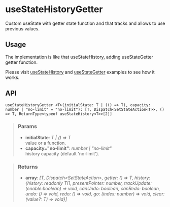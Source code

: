 # useStateHistoryGetter
Custom useState with getter state function and that tracks and allows to use previous values.

## Usage

The implementation is like that useStateHistory, adding useStateGetter getter function.

Please visit [useStateHistory](/useStateHistory) and [useStateGetter](/useStateGetter) examples to see how it works.

## API

```tsx
useStateHistoryGetter <T>(initialState: T | (() => T), capacity: number | "no-limit" = "no-limit"): [T, Dispatch<SetStateAction<T>>, () => T, ReturnType<typeof useStateHistory<T>>[2]] 
```

> ### Params
>
> - __initialState__: _T | () => T_  
value or a function.
> - __capacity="no-limit"__: _number | "no-limit"_  
history capacity (default 'no-limit').
>

> ### Returns
>
> - __array__: _[T, Dispatch<SetStateAction<T>>, getter: () => T, history: {history: readonly T[], presentPointer: number, trackUpdate: (enable:boolean) => void, canUndo: boolean, canRedo: boolean, undo: () => void, redo: () => void, go: (index: number) => void, clear: (value?: T) => void}]_
>